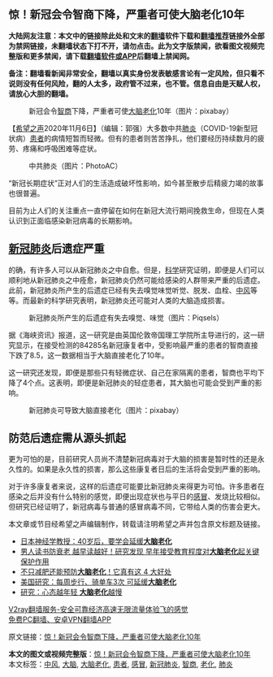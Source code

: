  <h2>惊！新冠会令智商下降，严重者可使大脑老化10年</h2> <p class="notice"><b>大陆网友注意：本文中的链接除此处和文末的<a href="https://github.com/bannedbook/fanqiang" >翻墙</a>软件下载和<a href="https://github.com/killgcd/justmysocks/blob/master/README.md">翻墙推荐</a>链接外全部为禁网链接，未翻墙状态下打不开，请勿点击。此为文字版禁闻，欲看图文视频完整版和更多禁闻，请下载<a href="https://github.com/bannedbook/fanqiang">翻墙软件或APP</a>后翻墙上禁闻网。</p><p>备注：翻墙看新闻非常安全，翻墙以真实身份发表敏感言论有一定风险，但只看不说则没有任何风险，翻的人太多，政府管不过来，也不管。信息自由是天赋人权，请放心大胆的翻墙。</b></p>  <div class="entry"> <figure><figcaption>新冠会令<a href="https://www.bannedbook.org/bnews/tag/%e6%99%ba%e5%95%86/" class="st_tag internal_tag" rel="tag" title="标签 智商 下的日志">智商</a>下降，严重者可使<a href="https://www.bannedbook.org/bnews/tag/%E5%A4%A7%E8%84%91/" class="st_tag internal_tag" rel="tag" title="标签 大脑 下的日志">大脑</a><a href="https://www.bannedbook.org/bnews/tag/%E8%80%81%E5%8C%96/" class="st_tag internal_tag" rel="tag" title="标签 老化 下的日志">老化</a>10年（图片：pixabay）</figcaption></figure> <p>【<span class='wp_keywordlink_affiliate'><a href="https://www.soundofhope.org" title="希望之声" target="_blank">希望之声</a></span>2020年11月6日】（编辑：郭强）大多数中共<a href="https://www.bannedbook.org/bnews/tag/%e8%82%ba%e7%82%8e/" class="st_tag internal_tag" rel="tag" title="标签 肺炎 下的日志">肺炎</a>（COVID-19新型冠状病）<a href="https://www.bannedbook.org/bnews/tag/%E6%82%A3%E8%80%85/" class="st_tag internal_tag" rel="tag" title="标签 患者 下的日志">患者</a>的病情短暂而轻微。但有的患者则苦苦挣扎，他们要经历持续数月的疲劳、疼痛和呼吸困难等症状。</p> <figure><figcaption>中共肺炎（图片：PhotoAC）</figcaption></figure> <p>“新冠长期症状”正对人们的生活造成破坏性影响，如今甚至散步后精疲力竭的故事也很普遍。</p> <p>目前为止人们的关注重点一直停留在如何在新冠大流行期间挽救生命，但现在人类认识到正面临感染新冠病毒的长期影响。</p>  <h2><a href="https://www.bannedbook.org/bnews/tag/%e6%96%b0%e5%86%a0%e8%82%ba%e7%82%8e/" class="st_tag internal_tag" rel="tag" title="标签 新冠肺炎 下的日志">新冠肺炎</a>后遗症严重‍</h2> <p>的确，有许多人可以从新冠肺炎之中自愈。但是，<span class='wp_keywordlink'><a href="https://www.bannedbook.org/forum11/topic309.html" title="禁片：“科学”的棍子" target="_blank">科学</a></span>研究证明，即便是人们可以顺利地从新冠肺炎之中痊愈，新冠肺炎仍然可能给感染的人群带来严重的后遗症。此前，新冠肺炎所产生的后遗症已经有失去嗅觉味觉听觉、脱发、血栓、<a href="https://www.bannedbook.org/bnews/tag/%E4%B8%AD%E9%A3%8E/" class="st_tag internal_tag" rel="tag" title="标签 中风 下的日志">中风</a>等等。而最新的科学研究表明，新冠肺炎还可能对人类的大脑造成损害。</p> <figure><figcaption>新冠肺炎所产生的后遗症有失去嗅觉、味觉（图片：Piqsels）</figcaption></figure> <p>据《海峡资讯》报道，这一研究是由英国伦敦帝国理工学院所主导进行的，这一研究显示，在接受检测的84285名新冠康复者中，受影响最严重的患者的智商直接下跌了8.5，这一数据相当于大脑直接老化了10年。</p> <p>这一研究还发现，即便是那些只有轻微症状、自己在家隔离的患者，智商也平均下降了4个点。这表明，即便是新冠肺炎的轻症患者，其大脑也可能会受到严重的影响。</p>  <figure><figcaption>新冠肺炎可导致大脑直接老化（图片：pixabay）</figcaption></figure> <h2>防范后遗症需从源头抓起‍</h2> <p>更为可怕的是，目前研究人员尚不清楚新冠病毒对于大脑的损害是暂时性的还是永久性的。如果是永久性的损害，那么这些康复者日后的生活将会受到严重的影响。</p> <p>对于许多康复者来说，这样的后遗症可能要比新冠肺炎来得更为可怕。许多患者在感染之后并没有什么特别的感觉，即便出现症状也与平日的<a href="https://www.bannedbook.org/bnews/tag/%E6%84%9F%E5%86%92/" class="st_tag internal_tag" rel="tag" title="标签 感冒 下的日志">感冒</a>、发烧比较相似。但研究已经证明了，新冠病毒与普通的感冒病毒不同，它带给人类的伤害会更大。</p> <p>本文章或节目经希望之声编辑制作，转载请注明希望之声并包含原文标题及链接。</p>  <ul class='op-related-articles' title='相关阅读'> <li><a href='https://www.bannedbook.org/bnews/comments/20201023/1418922.html' target='_blank'>日本神经学教授：40岁后，要学会延缓<b>大脑老化</b></a></li> <li><a href='https://www.bannedbook.org/bnews/health/20200330/1302962.html' target='_blank'>男人读书防衰老 越早读越好！研究发现 早年接受教育程度对<b>大脑老化</b>起关键保护作用</a></li> <li><a href='https://www.bannedbook.org/bnews/lifebaike/20190611/1141603.html' target='_blank'>不只减肥还能预防<b>大脑老化</b>！它真有这 4 大好处</a></li> <li><a href='https://www.bannedbook.org/bnews/baitai/20181221/1050382.html' target='_blank'>美国研究：每周步行、骑单车3次 可延缓<b>大脑老化</b></a></li> <li><a href='https://www.bannedbook.org/bnews/lifebaike/20180705/967459.html' target='_blank'>研究：心态越年轻 <b>大脑老化</b>越慢</a></li> </ul> <p class="texttj"> <a href="https://www.bannedbook.org/forum23/topic22702.html" target="_blank">V2ray翻墙服务-安全可靠经济高速无限流量体验飞的感觉</a><br/> <a href="https://github.com/bannedbook/fanqiang/wiki/%E7%A6%81%E9%97%BB%E7%BD%91%E5%AE%89%E5%8D%93%E7%BF%BB%E5%A2%99%E6%96%B0%E9%97%BBAPP" target="_blank">免费PC翻墙、安卓VPN翻墙APP</a></p><p>原文链接：<a class="src_link"  href="https://www.soundofhope.org/post/440089" target="_blank">惊！新冠会令智商下降，严重者可使大脑老化10年</a></p><a name='sharetosocial'></a>       <div><b>本文的图文或视频完整版</b>：<a href='https://www.bannedbook.org/bnews/comments/20201107/1427333.html'>惊！新冠会令智商下降，严重者可使大脑老化10年</a></div>  </div><!--END ENTRY--> <div class="postfooter"> <div>本文标签：<a href="https://www.bannedbook.org/bnews/tag/%E4%B8%AD%E9%A3%8E/" rel="tag">中风</a>, <a href="https://www.bannedbook.org/bnews/tag/%E5%A4%A7%E8%84%91/" rel="tag">大脑</a>, <a href="https://www.bannedbook.org/bnews/tag/%E5%A4%A7%E8%84%91%E8%80%81%E5%8C%96/" rel="tag">大脑老化</a>, <a href="https://www.bannedbook.org/bnews/tag/%E6%82%A3%E8%80%85/" rel="tag">患者</a>, <a href="https://www.bannedbook.org/bnews/tag/%E6%84%9F%E5%86%92/" rel="tag">感冒</a>, <a href="https://www.bannedbook.org/bnews/tag/%e6%96%b0%e5%86%a0%e8%82%ba%e7%82%8e/" rel="tag">新冠肺炎</a>, <a href="https://www.bannedbook.org/bnews/tag/%e6%99%ba%e5%95%86/" rel="tag">智商</a>, <a href="https://www.bannedbook.org/bnews/tag/%E8%80%81%E5%8C%96/" rel="tag">老化</a>, <a href="https://www.bannedbook.org/bnews/tag/%e8%82%ba%e7%82%8e/" rel="tag">肺炎</a></div>  </div><!--END POSTFOOTER--> 